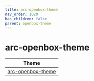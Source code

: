 ```yaml
---
title: arc-openbox-theme
nav_order: 1020
has_children: false
parent: openbox-theme
---
```



# arc-openbox-theme

| Theme |
| --- |
| [arc-openbox-theme](https://github.com/arc-design/arc-theme/tree/master/common/openbox) |
